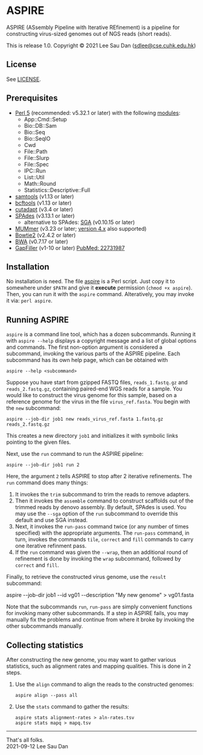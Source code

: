 # ASPIRE
ASPIRE (ASsembly Pipeline with Iterative REfinement) is a pipeline for constructing virus-sized genomes out of NGS reads (short reads).

This is release 1.0.
Copyright &copy; 2021  Lee Sau Dan (<sdlee@cse.cuhk.edu.hk>)


## License
See [LICENSE](LICENSE).


## Prerequisites
- [Perl 5](https://www.perl.org/) (recommended: v5.32.1 or later)
  with the following [modules](https://www.perl.org/cpan.html):
  - App::Cmd::Setup
  - Bio::DB::Sam
  - Bio::Seq
  - Bio::SeqIO
  - Cwd
  - File::Path
  - File::Slurp
  - File::Spec
  - IPC::Run
  - List::Util
  - Math::Round
  - Statistics::Descriptive::Full
- [samtools](http://www.htslib.org/) (v1.13 or later)
- [bcftools](http://www.htslib.org/) (v1.13 or later)
- [cutadapt](https://cutadapt.readthedocs.io/) (v3.4 or later)
- [SPAdes](http://cab.spbu.ru/software/spades/) (v3.13.1 or later)
  - alternative to SPAdes: [SGA](https://github.com/jts/sga) (v0.10.15 or later)
- [MUMmer](http://mummer.sourceforge.net/) (v3.23 or later;
  [version 4.x](https://mummer4.github.io/) also supported)
- [Bowtie2](http://bowtie-bio.sourceforge.net/bowtie2/) (v2.4.2 or later)
- [BWA](http://bio-bwa.sourceforge.net/) (v0.7.17 or later)
- [GapFiller](https://www.baseclear.com/genomics/bioinformatics/basetools/gapfiller) (v1-10 or later) [PubMed: 22731987](https://pubmed.ncbi.nlm.nih.gov/22731987/)


## Installation
No installation is need.
The file [aspire](aspire) is a Perl script.
Just copy it to somewhere under `$PATH`
and give it **execute** permission (`chmod +x aspire`).
Then, you can run it with the `aspire` command.
Alteratively, you may invoke it via: `perl aspire`.


## Running ASPIRE
`aspire` is a command line tool, which has a dozen subcommands.
Running it with `aspire --help` displays a copyright message
and a list of global options and commands.
The first non-option argument is considered a subcommand,
invoking the various parts of the ASPIRE pipeline.
Each subcommand has its own help page, which can be obtained with

    aspire --help <subcommand> 

Suppose you have start from gzipped FASTQ files,
`reads_1.fastq.gz` and `reads_2.fastq.gz`,
containing paired-end WGS reads for a sample.
You would like to construct the virus genome for this sample,
based on a reference genome for the virus in the file `virus_ref.fasta`.
You begin with the `new` subcommand:

    aspire --job-dir job1 new reads_virus_ref.fasta 1.fastq.gz reads_2.fastq.gz

This creates a new directory `job1` and
initializes it with symbolic links pointing to the given files.

Next, use the `run` command to run the ASPIRE pipeline:

    aspire --job-dir job1 run 2

Here, the argument `2` tells ASPIRE to stop after 2 iterative refinements.
The `run` command does many things:

1. It invokes the `trim` subcommand to trim the reads to remove adapters.
1. Then it invokes the `assemble` command to construct scaffolds out
   of the trimmed reads by denovo assembly.
   By default, SPAdes is used.
   You may use the `--sga` option of the `run` subcommand to
   override this default and use SGA instead.
1. Next, it invokes the `run-pass` command twice
   (or any number of times specified)
   with the appropriate arguments.
   The `run-pass` command, in turn, invokes the commands
   `tile`, `correct` and `fill` commands
   to carry one iterative refinment pass.
1. If the `run` command was given the `--wrap`,
   then an additional round of refinement is done
   by invoking the `wrap` subcommand,
   followed by `correct` and `fill`.

Finally, to retrieve the constructed virus genome,
use the `result` subcommand:

   aspire --job-dir job1 --id vg01 --description "My new genome" > vg01.fasta

Note that the subcommands `run`, `run-pass` are simply convenient
functions for invoking many other subcommands.
If a step in ASPIRE fails,
you may manually fix the problems
and continue from where it broke
by invoking the other subcommands manually.


## Collecting statistics
After constructing the new genome,
you may want to gather various statistics,
such as alignment rates and mapping qualities.
This is done in 2 steps.

1. Use the `align` command to align the reads to the constructed genomes:

       aspire align --pass all

1. Use the `stats` command to gather the results:

       aspire stats alignment-rates > aln-rates.tsv
       aspire stats mapq > mapq.tsv
	   

---
That's all folks.  
2021-09-12  Lee Sau Dan


